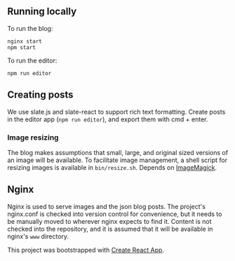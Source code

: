 
## Running locally
To run the blog:
```
nginx start
npm start
```
To run the editor:
```
npm run editor
```
## Creating posts
We use slate.js and slate-react to support rich text formatting. 
Create posts in the editor app (`npm run editor`), and export them with cmd + enter.
### Image resizing
The blog makes assumptions that small, large, and original sized versions of an image will be available. To facilitate image management, a shell script for resizing images is available in `bin/resize.sh`. Depends on [ImageMagick](https://imagemagick.org).
## Nginx
Nginx is used to serve images and the json blog posts. The project's nginx.conf is checked into version control for convenience, but it needs to be manually moved to wherever nginx expects to find it.
Content is not checked into the repository, and it is assumed that it will be available in nginx's `www` directory.

This project was bootstrapped with [Create React App](https://github.com/facebookincubator/create-react-app).


